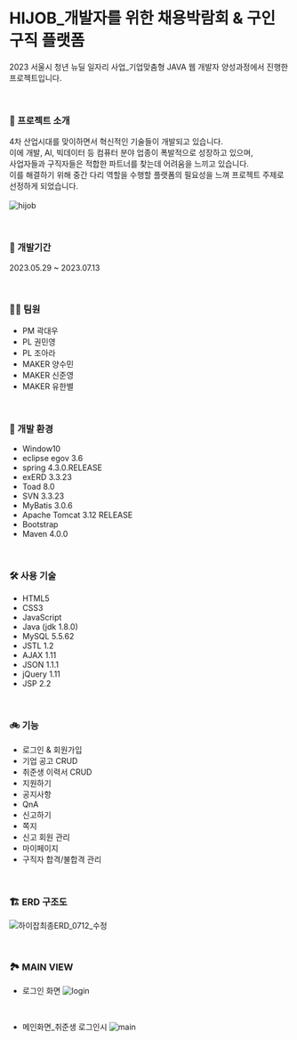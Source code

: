 # HIJOB_개발자를 위한 채용박람회 & 구인구직 플랫폼
2023 서울시 청년 뉴딜 일자리 사업_기업맞춤형 JAVA 웹 개발자 양성과정에서 진행한 프로젝트입니다.

<br>

### 🎈 프로젝트 소개
4차 산업시대를 맞이하면서 혁신적인 기술들이 개발되고 있습니다. 
<br>이에 개발, AI, 빅데이터 등 컴퓨터 분야 업종이 폭발적으로 성장하고 있으며, 
<br>사업자들과 구직자들은 적합한 파트너를 찾는데 어려움을 느끼고 있습니다. 
<br>이를 해결하기 위해 중간 다리 역할을 수행할 플랫폼의 필요성을 느껴 프로젝트 주제로 선정하게 되었습니다.
<br>
<br>
![hijob](https://github.com/bluenote00/HIJOB_recruitsystem/assets/118717795/45d2e32c-de15-44cf-bec0-92e876170846)

<br>

### 📆 개발기간 
2023.05.29 ~ 2023.07.13

<br>

### 🏃‍♂️ 팀원
+ PM 곽대우
+ PL 권민영
+ PL 조아라
+ MAKER 양수민
+ MAKER 신준영
+ MAKER 유한별

<br>

### 🌳 개발 환경
+ Window10
+ eclipse egov 3.6
+ spring 4.3.0.RELEASE
+ exERD 3.3.23
+ Toad 8.0
+ SVN 3.3.23
+ MyBatis 3.0.6
+ Apache Tomcat 3.12 RELEASE
+ Bootstrap
+ Maven 4.0.0

<br>

### 🛠 사용 기술
+ HTML5
+ CSS3
+ JavaScript
+ Java (jdk 1.8.0)
+ MySQL 5.5.62
+ JSTL 1.2
+ AJAX 1.11
+ JSON 1.1.1
+ jQuery 1.11
+ JSP 2.2

<br>

### 🚲 기능
+ 로그인 & 회원가입
+ 기업 공고 CRUD
+ 취준생 이력서 CRUD
+ 지원하기
+ 공지사항
+ QnA
+ 신고하기
+ 쪽지
+ 신고 회원 관리
+ 마이페이지
+ 구직자 합격/불합격 관리

<br>

### 🏗 ERD 구조도
![하이잡최종ERD_0712_수정](https://github.com/bluenote00/HIJOB_recruitsystem/assets/118717795/d2af5c47-fc0e-453e-8d9b-f5743dc6ac15)

<br>

### 🏞 MAIN VIEW
+ 로그인 화면
![login](https://github.com/bluenote00/HIJOB_recruitsystem/assets/118717795/72ad3f77-d3dd-48af-aa4e-3865497dbc41)

<br>

+ 메인화면_취준생 로그인시
![main](https://github.com/bluenote00/HIJOB_recruitsystem/assets/118717795/b419e916-bb0b-4c6c-a692-655ce81d18a9)


